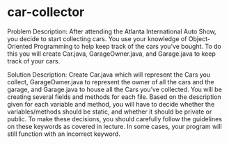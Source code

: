 # car-collector
Problem Description:
After attending the Atlanta International Auto Show, you decide to start collecting cars. You use your
knowledge of Object-Oriented Programming to help keep track of the cars you’ve bought. To do this you
will create Car.java, GarageOwner.java, and Garage.java to keep track of your cars.

Solution Description:
Create Car.java which will represent the Cars you collect, GarageOwner.java to represent the
owner of all the cars and the garage, and Garage.java to house all the Cars you’ve collected. You will
be creating several fields and methods for each file. Based on the description given for each variable and
method, you will have to decide whether the variables/methods should be static, and whether it should
be private or public. To make these decisions, you should carefully follow the guidelines on these
keywords as covered in lecture. In some cases, your program will still function with an incorrect
keyword.
